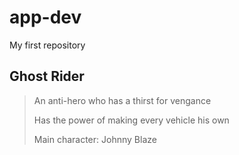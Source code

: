 # app-dev
My first repository
## Ghost Rider
<blockquote>
  <p>An anti-hero who has a thirst for vengance</p>
  <p>Has the power of making every vehicle his own</p>
  <p>Main character: Johnny Blaze</p>
</blockquote>
